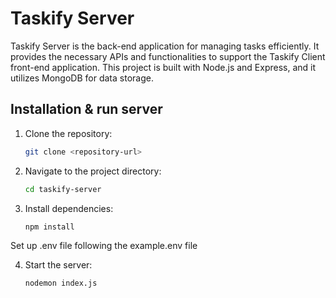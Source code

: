 # Taskify Server

Taskify Server is the back-end application for managing tasks efficiently. It provides the necessary APIs and functionalities to support the Taskify Client front-end application. This project is built with Node.js and Express, and it utilizes MongoDB for data storage.

## Installation & run server

1. Clone the repository:

   ```bash
   git clone <repository-url>

2. Navigate to the project directory:
   ```bash
   cd taskify-server

3. Install dependencies:
   ```bash
   npm install

Set up .env file following the example.env file

4. Start the server:
   ```bash
   nodemon index.js
